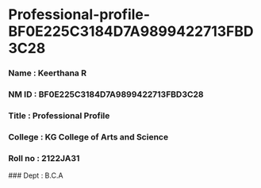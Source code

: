 # Professional-profile-BF0E225C3184D7A9899422713FBD3C28

### Name : Keerthana R
### NM ID : BF0E225C3184D7A9899422713FBD3C28
### Title : Professional Profile
### College : KG College of Arts and Science
### Roll no : 2122JA31
### Dept : B.C.A
